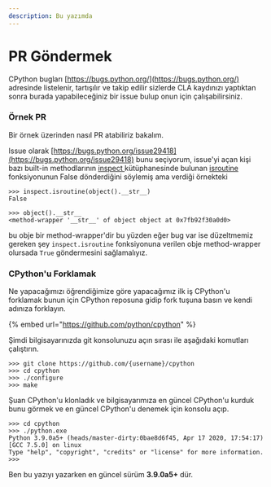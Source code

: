 ```yaml
---
description: Bu yazımda
---
```


# PR Göndermek

CPython bugları [https://bugs.python.org/](https://bugs.python.org/) adresinde listelenir, tartışılır ve takip edilir sizlerde CLA kaydınızı yaptıktan sonra burada yapabileceğiniz bir issue bulup onun için çalışabilirsiniz.

### Örnek PR

Bir örnek üzerinden nasıl PR atabiliriz bakalım. 

Issue olarak [https://bugs.python.org/issue29418](https://bugs.python.org/issue29418) bunu seçiyorum, issue'yi açan kişi bazı built-in methodlarının [inspect ](https://docs.python.org/library/inspect.html)kütüphanesinde bulunan [isroutine ](https://docs.python.org/library/inspect.html#inspect.isroutine)fonksiyonunun False dönderdiğini söylemiş ama verdiği örnekteki 

```text
>>> inspect.isroutine(object().__str__)
False
```

```text
>>> object().__str__
<method-wrapper '__str__' of object object at 0x7fb92f30a0d0>
```

bu obje bir method-wrapper'dir bu yüzden eğer bug var ise düzeltmemiz gereken şey `inspect.isroutine` fonksiyonuna verilen obje method-wrapper olursada `True` göndermesini sağlamalıyız.

### CPython'u Forklamak

Ne yapacağımızı öğrendiğimize göre yapacağımız ilk iş CPython'u forklamak bunun için CPython reposuna gidip fork tuşuna basın ve kendi adınıza forklayın.

{% embed url="https://github.com/python/cpython" %}

Şimdi bilgisayarınızda git konsolunuzu açın sırası ile aşağıdaki komutları çalıştırın.

```text
>>> git clone https://github.com/{username}/cpython
>>> cd cpython
>>> ./configure
>>> make
```

Şuan CPython'u klonladık ve bilgisayarımıza en güncel CPython'u kurduk bunu görmek ve en güncel CPython'u denemek için konsolu açıp.

```text
>>> cd cpython
>>> ./python.exe
Python 3.9.0a5+ (heads/master-dirty:0bae8d6f45, Apr 17 2020, 17:54:17)
[GCC 7.5.0] on linux
Type "help", "copyright", "credits" or "license" for more information.
>>>
```

Ben bu yazıyı yazarken en güncel sürüm **3.9.0a5+** dür.



